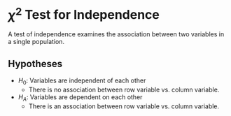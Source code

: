 # $\chi^2$ Test for Independence
A test of independence examines the association between two variables in a single population.

## Hypotheses
- $H_0$: Variables are independent of each other
	- There is no association between row variable vs. column variable.
- $H_A$: Variables are dependent on each other
	- There is an association between row variable vs. column variable.

## 